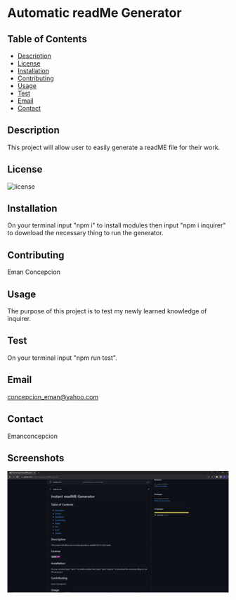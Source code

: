 # Automatic readMe Generator

## Table of Contents

- [Description](#description)
- [License](#license)
- [Installation](#installation)
- [Contributing](#contributing)
- [Usage](#usage)
- [Test](#test)
- [Email](#email)
- [Contact](#contact)

## Description

This project will allow user to easily generate a readME file for their work.

## License

![license](https://img.shields.io/static/v1?label=license&message=MIT&color=purple)

## Installation

On your terminal input "npm i" to install modules then input "npm i inquirer" to download the necessary thing to run the generator.

## Contributing

Eman Concepcion

## Usage

The purpose of this project is to test my newly learned knowledge of inquirer.

## Test

On your terminal input "npm run test".

## Email

concepcion_eman@yahoo.com

## Contact

Emanconcepcion

## Screenshots

![](./assests/photo1.png)

